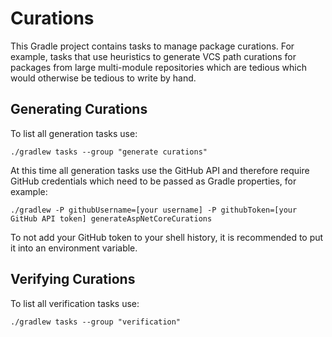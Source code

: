 # Curations

This Gradle project contains tasks to manage package curations. For example, tasks that use heuristics to
generate VCS path curations for packages from large multi-module repositories which are tedious which would
otherwise be tedious to write by hand.

## Generating Curations

To list all generation tasks use:

```
./gradlew tasks --group "generate curations"
```

At this time all generation tasks use the GitHub API and therefore require GitHub credentials which need to be passed
as Gradle properties, for example: 

```
./gradlew -P githubUsername=[your username] -P githubToken=[your GitHub API token] generateAspNetCoreCurations 
```

To not add your GitHub token to your shell history, it is recommended to put it into an environment variable.

## Verifying Curations

To list all verification tasks use:

```
./gradlew tasks --group "verification"
```
